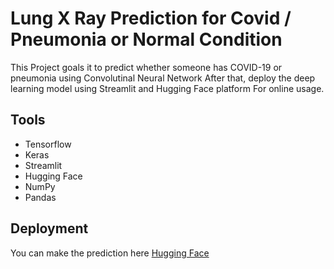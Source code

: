 # Lung X Ray Prediction for Covid / Pneumonia or Normal Condition

This Project goals it to predict whether someone has COVID-19 or pneumonia using Convolutinal Neural Network
After that, deploy the deep learning model using Streamlit and Hugging Face platform For online usage.

## Tools
- Tensorflow
- Keras
- Streamlit
- Hugging Face
- NumPy
- Pandas

## Deployment
You can make the prediction here [Hugging Face](https://huggingface.co/spaces/barentz96/Lung-XRay-Prediction) 

